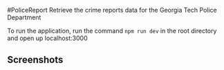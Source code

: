 #PoliceReport
Retrieve the crime reports data for the Georgia Tech Police Department

To run the application, run the command `npm run dev` in the root directory and open up localhost:3000

## Screenshots
